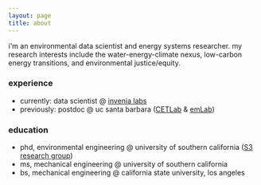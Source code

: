 ```yaml
---
layout: page
title: about
---
```


i'm an environmental data scientist and energy systems researcher. my research interests include the water-energy-climate nexus, low-carbon energy transitions, and environmental justice/equity. 


### experience
- currently: data scientist @ [invenia labs](https://www.invenia.ca/labs/)
- previously: postdoc @ uc santa barbara ([CETLab](https://cetlab.es.ucsb.edu/) & [emLab](https://emlab.msi.ucsb.edu))

### education
- phd, environmental engineering @ university of southern california ([S3 research group](https://s3research.usc.edu/))
- ms, mechanical engineering @ university of southern california
- bs, mechanical engineering @ california state university, los angeles